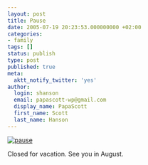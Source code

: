 ```yaml
---
layout: post
title: Pause
date: 2005-07-19 20:23:53.000000000 +02:00
categories:
- family
tags: []
status: publish
type: post
published: true
meta:
  aktt_notify_twitter: 'yes'
author:
  login: shanson
  email: papascott-wp@gmail.com
  display_name: PapaScott
  first_name: Scott
  last_name: Hanson
---
```

<p><a href="http://www.spreeblick.com/2005/07/18/wir-machen-geschlossen-pause/" title="Spreeblick » Blog Archive » Wir machen geschlossen Pause"><img src="https://www.papascott.de/wordpress/wp-content/uploads/2005/07/pause.jpg" alt="pause" /></a></p>
<p>Closed for vacation. See you in August.</p>
